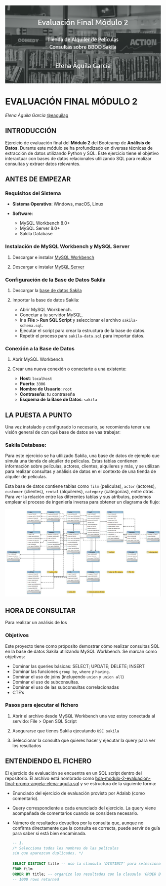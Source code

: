 ![Cabecera. Evaluacion Final Modulo 2. Elena Águila Garcia](https://github.com/eaguilag/testing-git/blob/main/assets/elena-aguila-cabecera-evaluacion-modulo-2.png)
# EVALUACIÓN FINAL MÓDULO 2
*Elena Águila García* [@eaguilag](https://github.com/eaguilag)

## INTRODUCCIÓN

Ejercicio de evaluación final del **Módulo 2** del Bootcamp de **Análisis de Datos**. Durante este módulo se ha profundizado en diversas técnicas de extracción de datos utilizando Python y SQL. Este ejercicio tiene el objetivo interactuar con bases de datos relacionales utilizando SQL para realizar consultas y extraer datos relevantes.

## ANTES DE EMPEZAR

### Requisitos del Sistema

- **Sistema Operativo**: Windows, macOS, Linux

- **Software**:
  - MySQL Workbench 8.0+
  - MySQL Server 8.0+
  - Sakila Database

###  Instalación de MySQL Workbench y MySQL Server

1. Descargar e instalar [MySQL Workbench](https://dev.mysql.com/downloads/workbench/)

2. Descargar e instalar [MySQL Server](https://dev.mysql.com/downloads/mysql/)

### Configuración de la Base de Datos Sakila

1. Descargar la [base de datos Sakila](https://dev.mysql.com/doc/sakila/en/)

2. Importar la base de datos Sakila:
   - Abrir MySQL Workbench.
   - Conectar a tu servidor MySQL.
   - Ir a **File > Run SQL Script** y seleccionar el archivo `sakila-schema.sql`.
   - Ejecutar el script para crear la estructura de la base de datos.
   - Repetir el proceso para `sakila-data.sql` para importar datos.

### Conexión a la Base de Datos

1. Abrir MySQL Workbench.

2. Crear una nueva conexión o conectarte a una existente:
   - **Host**: `localhost`
   - **Puerto**: `3306`
   - **Nombre de Usuario**: `root`
   - **Contraseña**: tu contraseña
   - **Esquema de la Base de Datos**: `sakila`

## LA PUESTA A PUNTO

Una vez instalado y configurado lo necesario, se recomienda tener una visión general de con qué base de datos se vaa trabajar:

### Sakila Database:

Para este ejercicio se ha utilizado Sakila, una base de datos de ejemplo que simula una tienda de alquiler de películas. Estas tablas contienen información sobre películas, actores, clientes, alquileres y más, y se utilizan para realizar consultas y análisis de datos en el contexto de una tienda de alquiler de películas.

Esta base de datos contiene tablas como `film` (películas), `actor` (actores), `customer` (clientes), `rental` (alquileres), `category` (categorías), entre otras. Para ver la relación entre las diferentes tablas y sus atributos, podemos emplear el proceso de ingeniería inversa para obtener un diagrama de flujo:

![Diagrama de BBDD Sakila](https://github.com/eaguilag/testing-git/blob/main/assets/diagrama-sakila.JPG)

## HORA DE CONSULTAR

Para realizar un análisis de los

### Objetivos

Este proyecto tiene como próposito demostrar cómo realizar consultas SQL en la base de datos Sakila utilizando MySQL Workbench. Se marcan como objetivos:

- Dominar las queries básicas: SELECT; UPDATE; DELETE; INSERT
- Dominar las funciones `group by`, `where` y `having`.
- Dominar el uso de joins (incluyendo `union` y `union all`)
- Dominar el uso de subconsultas.
- Dominar el uso de las subconsultas correlacionadas
- CTE’s

### Pasos para ejecutar el fichero

1. Abrir el archivo desde MySQL Workbench una vez estoy conectada al servido: File > Open SQL Script

2. Asegurarse que tienes Sakila ejecutando `USE sakila`

3. Seleccionar la consulta que quieres hacer y ejecutar la query para ver los resultados

## ENTENDIENDO EL FICHERO

El ejercicio de evaluación se encuentra en un SQL script dentro del repositorio. El archivo está nombrado como [bda-modulo-2-evaluacion-final-promo-angela-elena-aguila.sql](https://github.com/Adalab/bda-modulo-2-evaluacion-final-eaguilag/blob/main/bda-modulo-2-evaluacion-final-promo-angela-elena-aguila.sql) y se estructura de la siguiente forma:

- Enunciado del ejercicio de evaluación provisto por Adalab (como comentario).

- Query correspondiente a cada enunciado del ejercicio. La query viene acompañada de comentarios cuando se considera necesario.

- Número de resultados devueltos por la consulta que, aunque no confirma directamente que la consulta es correcta, puede servir de guía para saber si está bien encaminada.

    ```sql
    -- 1.
    /* Selecciona todos los nombres de las películas
    sin que aparezcan duplicados. */

    SELECT DISTINCT title -- uso la clausula 'DISTINCT' para seleccionar varoles unicos
    FROM film
    ORDER BY title; -- organizo los resultados con la clausula 'ORDER BY' para visualizar los datos de manera efectiva
    -- 1000 rows returned
    ```